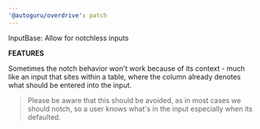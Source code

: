 ```yaml
---
'@autoguru/overdrive': patch
---
```


InputBase: Allow for notchless inputs

**FEATURES**

Sometimes the notch behavior won't work because of its context - much like an
input that sites within a table, where the column already denotes what should be
entered into the input.

> Please be aware that this should be avoided, as in most cases we should notch,
> so a user knows what's in the input especially when its defaulted.
